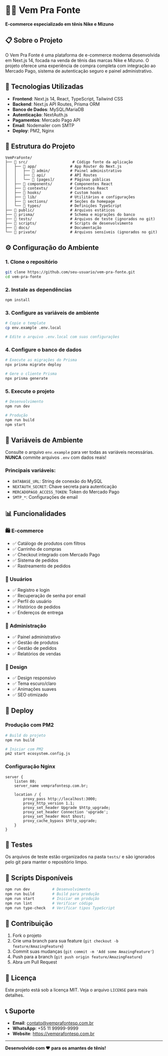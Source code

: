 # 🏃‍♂️ Vem Pra Fonte

**E-commerce especializado em tênis Nike e Mizuno**

## 📋 Sobre o Projeto

O Vem Pra Fonte é uma plataforma de e-commerce moderna desenvolvida em Next.js 14, focada na venda de tênis das marcas Nike e Mizuno. O projeto oferece uma experiência de compra completa com integração ao Mercado Pago, sistema de autenticação seguro e painel administrativo.

## 🚀 Tecnologias Utilizadas

- **Frontend**: Next.js 14, React, TypeScript, Tailwind CSS
- **Backend**: Next.js API Routes, Prisma ORM
- **Banco de Dados**: MySQL/MariaDB
- **Autenticação**: NextAuth.js
- **Pagamentos**: Mercado Pago API
- **Email**: Nodemailer com SMTP
- **Deploy**: PM2, Nginx

## 📁 Estrutura do Projeto

```
VemPraFonte/
├── 📁 src/                    # Código fonte da aplicação
│   ├── 📁 app/               # App Router do Next.js
│   │   ├── 📁 admin/         # Painel administrativo
│   │   ├── 📁 api/           # API Routes
│   │   └── 📁 [pages]/       # Páginas públicas
│   ├── 📁 components/        # Componentes React
│   ├── 📁 contexts/          # Contextos React
│   ├── 📁 hooks/             # Custom hooks
│   ├── 📁 lib/               # Utilitários e configurações
│   ├── 📁 sections/          # Seções da homepage
│   └── 📁 types/             # Definições TypeScript
├── 📁 public/                # Arquivos estáticos
├── 📁 prisma/                # Schema e migrações do banco
├── 📁 tests/                 # Arquivos de teste (ignorados no git)
├── 📁 scripts/               # Scripts de desenvolvimento
├── 📁 docs/                  # Documentação
└── 📁 private/               # Arquivos sensíveis (ignorados no git)
```

## ⚙️ Configuração do Ambiente

### 1. Clone o repositório
```bash
git clone https://github.com/seu-usuario/vem-pra-fonte.git
cd vem-pra-fonte
```

### 2. Instale as dependências
```bash
npm install
```

### 3. Configure as variáveis de ambiente
```bash
# Copie o template
cp env.example .env.local

# Edite o arquivo .env.local com suas configurações
```

### 4. Configure o banco de dados
```bash
# Execute as migrações do Prisma
npx prisma migrate deploy

# Gere o cliente Prisma
npx prisma generate
```

### 5. Execute o projeto
```bash
# Desenvolvimento
npm run dev

# Produção
npm run build
npm start
```

## 🔧 Variáveis de Ambiente

Consulte o arquivo `env.example` para ver todas as variáveis necessárias. **NUNCA** commite arquivos `.env` com dados reais!

### Principais variáveis:
- `DATABASE_URL`: String de conexão do MySQL
- `NEXTAUTH_SECRET`: Chave secreta para autenticação
- `MERCADOPAGO_ACCESS_TOKEN`: Token do Mercado Pago
- `SMTP_*`: Configurações de email

## 📊 Funcionalidades

### 🛍️ E-commerce
- ✅ Catálogo de produtos com filtros
- ✅ Carrinho de compras
- ✅ Checkout integrado com Mercado Pago
- ✅ Sistema de pedidos
- ✅ Rastreamento de pedidos

### 👤 Usuários
- ✅ Registro e login
- ✅ Recuperação de senha por email
- ✅ Perfil do usuário
- ✅ Histórico de pedidos
- ✅ Endereços de entrega

### 🔐 Administração
- ✅ Painel administrativo
- ✅ Gestão de produtos
- ✅ Gestão de pedidos
- ✅ Relatórios de vendas

### 🎨 Design
- ✅ Design responsivo
- ✅ Tema escuro/claro
- ✅ Animações suaves
- ✅ SEO otimizado

## 🚀 Deploy

### Produção com PM2
```bash
# Build do projeto
npm run build

# Iniciar com PM2
pm2 start ecosystem.config.js
```

### Configuração Nginx
```nginx
server {
    listen 80;
    server_name vemprafontesp.com.br;
    
    location / {
        proxy_pass http://localhost:3000;
        proxy_http_version 1.1;
        proxy_set_header Upgrade $http_upgrade;
        proxy_set_header Connection 'upgrade';
        proxy_set_header Host $host;
        proxy_cache_bypass $http_upgrade;
    }
}
```

## 🧪 Testes

Os arquivos de teste estão organizados na pasta `tests/` e são ignorados pelo git para manter o repositório limpo.

## 📝 Scripts Disponíveis

```bash
npm run dev          # Desenvolvimento
npm run build        # Build para produção
npm run start        # Iniciar em produção
npm run lint         # Verificar código
npm run type-check   # Verificar tipos TypeScript
```

## 🤝 Contribuição

1. Fork o projeto
2. Crie uma branch para sua feature (`git checkout -b feature/AmazingFeature`)
3. Commit suas mudanças (`git commit -m 'Add some AmazingFeature'`)
4. Push para a branch (`git push origin feature/AmazingFeature`)
5. Abra um Pull Request

## 📄 Licença

Este projeto está sob a licença MIT. Veja o arquivo `LICENSE` para mais detalhes.

## 📞 Suporte

- **Email**: contato@vemprafontesp.com.br
- **WhatsApp**: +55 11 99999-9999
- **Website**: https://vemprafontesp.com.br

---

**Desenvolvido com ❤️ para os amantes de tênis!**
